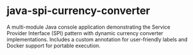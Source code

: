 # java-spi-currency-converter
A multi-module Java console application demonstrating the Service Provider Interface (SPI) pattern with dynamic currency converter implementations. Includes a custom annotation for user-friendly labels and Docker support for portable execution.
